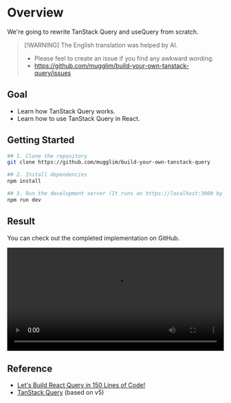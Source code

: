 # Overview

We're going to rewrite TanStack Query and useQuery from scratch.

> [!WARNING] The English translation was helped by AI.
>
> - Please feel to create an issue if you find any awkward wording.
> - https://github.com/mugglim/build-your-own-tanstack-query/issues

## Goal

- Learn how TanStack Query works.
- Learn how to use TanStack Query in React.

## Getting Started

```bash
## 1. Clone the repository
git clone https://github.com/mugglim/build-your-own-tanstack-query

## 2. Install dependencies
npm install

## 3. Run the development server (It runs on https://localhost:3000 by default.)
npm run dev
```

## Result

You can check out the completed implementation on GitHub.

<video width="100%" height="240" controls>
  <source src="/demo.mov" type="video/mp4">
</video>

## Reference

- [Let's Build React Query in 150 Lines of Code!](https://www.youtube.com/watch?v=9SrIirrnwk0)
- [TanStack Query](https://tanstack.com/query/latest) (based on v5)
